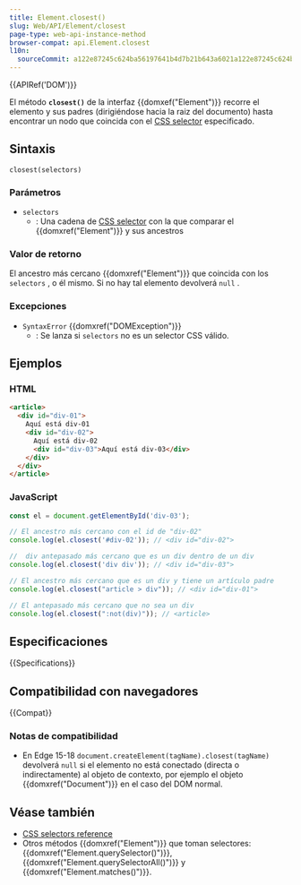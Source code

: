 ```yaml
---
title: Element.closest()
slug: Web/API/Element/closest
page-type: web-api-instance-method
browser-compat: api.Element.closest
l10n:
  sourceCommit: a122e87245c624ba56197641b4d7b21b643a6021a122e87245c624ba56197641b4d7b21b643a6021
---
```


{{APIRef('DOM')}}

El método **`closest()`** de la interfaz {{domxef("Element")}} recorre el elemento y sus padres (dirigiéndose hacia la raiz del documento) hasta encontrar un nodo que coincida con el [CSS selector](/es/docs/Learn/CSS/Building_blocks/Selectors) especificado.

## Sintaxis

```js-nonlint
closest(selectors)
```

### Parámetros

- `selectors`
  - : Una cadena de [CSS selector](/es/docs/Learn/CSS/Building_blocks/Selectors) con la que comparar el {{domxref("Element")}} y sus ancestros

### Valor de retorno

El ancestro más cercano {{domxref("Element")}} que coincida con los `selectors` , o él mismo. Si no hay tal elemento devolverá `null` .

### Excepciones

- `SyntaxError` {{domxref("DOMException")}}
  - : Se lanza si `selectors` no es un selector CSS válido.

## Ejemplos

### HTML

```html
<article>
  <div id="div-01">
    Aquí está div-01
    <div id="div-02">
      Aquí está div-02
      <div id="div-03">Aquí está div-03</div>
    </div>
  </div>
</article>
```

### JavaScript

```js
const el = document.getElementById('div-03');

// El ancestro más cercano con el id de "div-02"
console.log(el.closest('#div-02')); // <div id="div-02">

//  div antepasado más cercano que es un div dentro de un div
console.log(el.closest('div div')); // <div id="div-03">

// El ancestro más cercano que es un div y tiene un artículo padre
console.log(el.closest("article > div")); // <div id="div-01">

// El antepasado más cercano que no sea un div
console.log(el.closest(":not(div)")); // <article>
```

## Especificaciones

{{Specifications}}

## Compatibilidad con navegadores

{{Compat}}

### Notas de compatibilidad

- En Edge 15-18 `document.createElement(tagName).closest(tagName)` devolverá `null` si el elemento no está conectado (directa o indirectamente) al objeto de contexto, por ejemplo el objeto {{domxref("Document")}} en el caso del DOM normal.

## Véase también

- [CSS selectors reference](/es/docs/Web/CSS/CSS_Selectors)
- Otros métodos {{domxref("Element")}} que toman selectores: {{domxref("Element.querySelector()")}}, {{domxref("Element.querySelectorAll()")}} y {{domxref("Element.matches()")}}.
